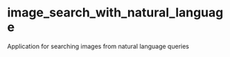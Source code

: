 # image_search_with_natural_language
Application for searching images from natural language queries 
